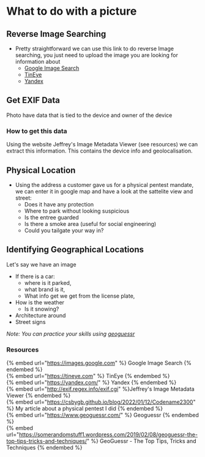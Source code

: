 # What to do with a picture

## Reverse Image Searching

- Pretty straightforward we can use this link to do reverse Image searching, you just need to upload the image you are looking for information about
  - [Google Image Search](https://images.google.com)
  - [TinEye](https://tineye.com)  
  - [Yandex](https://yandex.com/)

## Get EXIF Data

Photo have data that is tied to the device and owner of the device

### How to get this data

Using the website Jeffrey's Image Metadata Viewer (see resources) we can extract this information. This contains the device info and geolocalisation.

## Physical Location

- Using the address a customer gave us for a physical pentest mandate, we can enter it in google map and have a look at the sattelite view and street:
  - Does it have any protection
  - Where to park without looking suspicious
  - Is the entree guarded
  - Is there a smoke area (useful for social engineering)
  - Could you tailgate your way in?

## Identifying Geographical Locations

Let's say we have an image
- If there is a car: 
  - where is it parked, 
  - what brand is it, 
  - What info get we get from the license plate, 
- How is the weather
  - Is it snowing?
- Architecture around 
- Street signs

*Note: You can practice your skills using [geoguessr](https://www.geoguessr.com/)*


### Resources

{% embed url="https://images.google.com" %} Google Image Search {% endembed %}  
{% embed url="https://tineye.com" %} TinEye {% endembed %}  
{% embed url="https://yandex.com/" %} Yandex {% endembed %}  
{% embed url="http://exif.regex.info/exif.cgi" %}Jeffrey's Image Metadata Viewer {% endembed %}  
{% embed url="https://csbygb.github.io/blog/2022/01/12/Codename2300" %} My article about a physical pentest I did {% endembed %}  
{% embed url="https://www.geoguessr.com/" %} Geoguessr {% endembed %}  
{% embed url="https://somerandomstuff1.wordpress.com/2019/02/08/geoguessr-the-top-tips-tricks-and-techniques/" %} GeoGuessr - The Top Tips, Tricks and Techniques {% endembed %}

